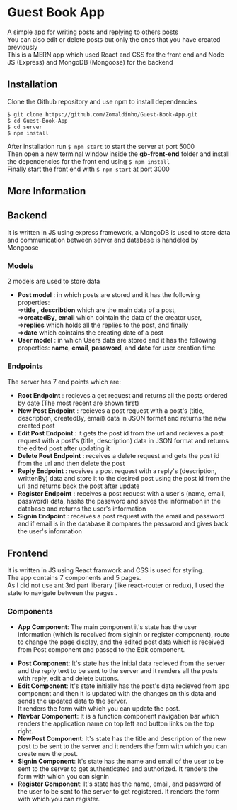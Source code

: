 # Guest Book App

A simple app for writing posts and replying to others posts <br/>
You can also edit or delete posts but only the ones that you have created previously <br/>
This is a MERN app which used React and CSS for the front end and Node JS (Express) and MongoDB (Mongoose) for the backend

## Installation

Clone the Github repository and use npm to install dependencies <br/>
```
$ git clone https://github.com/Zomaldinho/Guest-Book-App.git
$ cd Guest-Book-App
$ cd server
$ npm install
```
After installation run `$ npm start` to start the server at port 5000 <br/>
Then open a new terminal window inside the **gb-front-end** folder and install the dependencies for the front end using `$ npm install`<br/>
Finally start the front end with `$ npm start` at port 3000

## More Information

## Backend

It is written in JS using express framework, a MongoDB is used to store data and communication between server and database is handeled by Mongoose

### Models
2 models are used to store data
* **Post model** : in which posts are stored and it has the following properties:<br/> =>**title** , **describtion** which are the main data of a post, <br/>=>**createdBy**, **email** which cointain the data of the creator user, <br/>=>**replies** which holds all the replies to the post, and finally <br/>=>**date** which cointains the creating date of a post
* **User model** : in which Users data are stored and it has the following properties: **name**, **email**, **password**, and **date** for user creation time

### Endpoints
The server has 7 end points which are:
* **Root Endpoint** : recieves a get request and returns all the posts ordered by date (The most recent are shown first)
* **New Post Endpoint** : recieves a post request with a post's (title, description, createdBy, email) data in JSON format and returns the new created post
* **Edit Post Endpoint** : it gets the post id from the url and recieves a post request with a post's (title, description) data in JSON format and returns the edited post after updating it
* **Delete Post Endpoint** : receives a delete request and gets the post id from the url and then delete the post
* **Reply Endpoint** : receives a post request with a reply's (description, writtenBy) data and store it to the desired post using the post id from the url and returns back the post after update
* **Register Endpoint** : receives a post request with a user's (name, email, password) data, hashs the password and saves the information in the database and returns the user's information
* **Signin Endpoint** : receives a post request with the email and password and if email is in the database it compares the password and gives back the user's information 

## Frontend
It is written in JS using React framwork and CSS is used for styling. <br/>
The app contains 7 components and 5 pages. <br/>
As I did not use ant 3rd part liberary (like react-router or redux), I used the state to navigate between the pages .
### Components
* **App Component**: The main component it's state has the user information (which is received from siginin or register component), route to change the page display, and the edited post data which is received from Post component and passed to the Edit component. 
<!-- It has also 3 functions : 1, `Routing()` that recieves the route from different component and update the state to render the correct page, 2,3, `editedPost()` & `loadUser()` that saves the data recieved from Post, Signin or Register components to the state -->
* **Post Component**: It's state has the initial data recieved from the server and the reply text to be sent to the server and it renders all the posts with reply, edit and delete buttons.
* **Edit Component**: It's state initially has the post's data recieved from app component and then it is updated with the changes on this data and sends the updated data to the server.<br>
It renders the form with which you can update the post. 
* **Navbar Component**: It is a function component navigation bar which renders the application name on top left and button links on the top right.
* **NewPost Component**: It's state has the title and description of the new post to be sent to the server and it renders the form with which you can create new the post. 
* **Signin Component**: It's state has the name and email of the user to be sent to the server to get authenticated and authorized. <be/>
It renders the form with which you can signin 
* **Register Component**: It's state has the name, email, and password of the user to be sent to the server to get registered. <be/>
It renders the form with which you can register.

